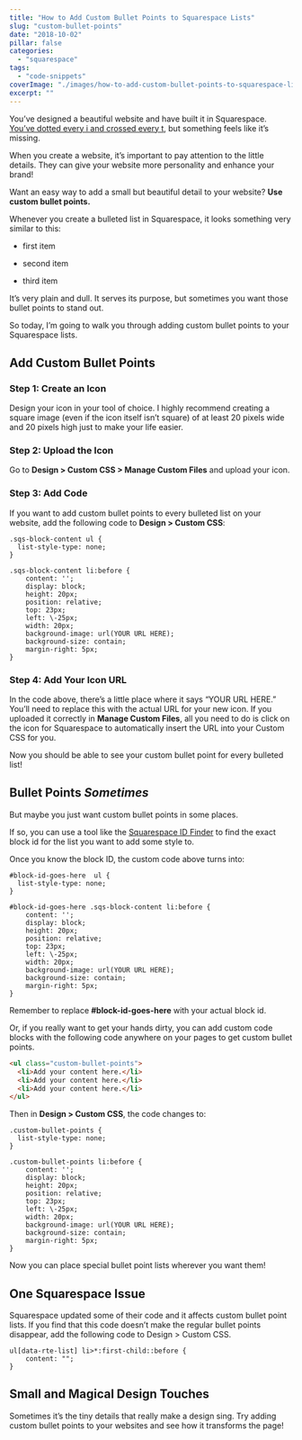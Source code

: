 ```yaml
---
title: "How to Add Custom Bullet Points to Squarespace Lists"
slug: "custom-bullet-points"
date: "2018-10-02"
pillar: false
categories: 
  - "squarespace"
tags: 
  - "code-snippets"
coverImage: "./images/how-to-add-custom-bullet-points-to-squarespace-lists.png"
excerpt: ""
---
```


You’ve designed a beautiful website and have built it in Squarespace. [You’ve dotted every i and crossed every t](https://heathertovey.com/blog/pre-launch-checklist), but something feels like it’s missing.

When you create a website, it’s important to pay attention to the little details. They can give your website more personality and enhance your brand!

Want an easy way to add a small but beautiful detail to your website? **Use custom bullet points.**

Whenever you create a bulleted list in Squarespace, it looks something very similar to this:

- first item
    
- second item
    
- third item
    

It’s very plain and dull. It serves its purpose, but sometimes you want those bullet points to stand out.

So today, I’m going to walk you through adding custom bullet points to your Squarespace lists.

## Add Custom Bullet Points

### Step 1: Create an Icon

Design your icon in your tool of choice. I highly recommend creating a square image (even if the icon itself isn’t square) of at least 20 pixels wide and 20 pixels high just to make your life easier.

### Step 2: Upload the Icon

Go to **Design > Custom CSS > Manage Custom Files** and upload your icon.

### Step 3: Add Code

If you want to add custom bullet points to every bulleted list on your website, add the following code to **Design > Custom CSS**:

```less
.sqs-block-content ul {
  list-style-type: none;
}

.sqs-block-content li:before {
    content: '';
    display: block;
    height: 20px;
    position: relative;
    top: 23px;
    left: \-25px;
    width: 20px;
    background-image: url(YOUR URL HERE);
    background-size: contain;
    margin-right: 5px;
}
```

### Step 4: Add Your Icon URL

In the code above, there’s a little place where it says “YOUR URL HERE.” You’ll need to replace this with the actual URL for your new icon. If you uploaded it correctly in **Manage Custom Files**, all you need to do is click on the icon for Squarespace to automatically insert the URL into your Custom CSS for you.

Now you should be able to see your custom bullet point for every bulleted list!

## Bullet Points _Sometimes_

But maybe you just want custom bullet points in some places.

If so, you can use a tool like the [Squarespace ID Finder](https://heathertovey.com/squarespace-id-finder/) to find the exact block id for the list you want to add some style to.

Once you know the block ID, the custom code above turns into:

```less
#block-id-goes-here  ul {
  list-style-type: none;
}

#block-id-goes-here .sqs-block-content li:before {
    content: '';
    display: block;
    height: 20px;
    position: relative;
    top: 23px;
    left: \-25px;
    width: 20px;
    background-image: url(YOUR URL HERE);
    background-size: contain;
    margin-right: 5px;
}
```

Remember to replace **#block-id-goes-here** with your actual block id.

Or, if you really want to get your hands dirty, you can add custom code blocks with the following code anywhere on your pages to get custom bullet points.

```html
<ul class="custom-bullet-points">
  <li>Add your content here.</li>
  <li>Add your content here.</li>
  <li>Add your content here.</li>
</ul>
```

Then in **Design > Custom CSS**, the code changes to:

```less
.custom-bullet-points {
  list-style-type: none;
}

.custom-bullet-points li:before {
    content: '';
    display: block;
    height: 20px;
    position: relative;
    top: 23px;
    left: \-25px;
    width: 20px;
    background-image: url(YOUR URL HERE);
    background-size: contain;
    margin-right: 5px;
}
```

Now you can place special bullet point lists wherever you want them!

## One Squarespace Issue

Squarespace updated some of their code and it affects custom bullet point lists. If you find that this code doesn’t make the regular bullet points disappear, add the following code to Design > Custom CSS.

```less
ul[data-rte-list] li>*:first-child::before {
    content: "";
}
```

## Small and Magical Design Touches

Sometimes it’s the tiny details that really make a design sing. Try adding custom bullet points to your websites and see how it transforms the page!